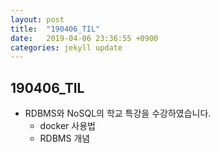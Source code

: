 ```yaml
---
layout: post
title:  "190406_TIL"
date:   2019-04-06 23:36:55 +0900
categories: jekyll update
---
```



190406_TIL
------------

* RDBMS와 NoSQL의 학교 특강을 수강하였습니다. 
    + docker 사용법
    + RDBMS 개념


